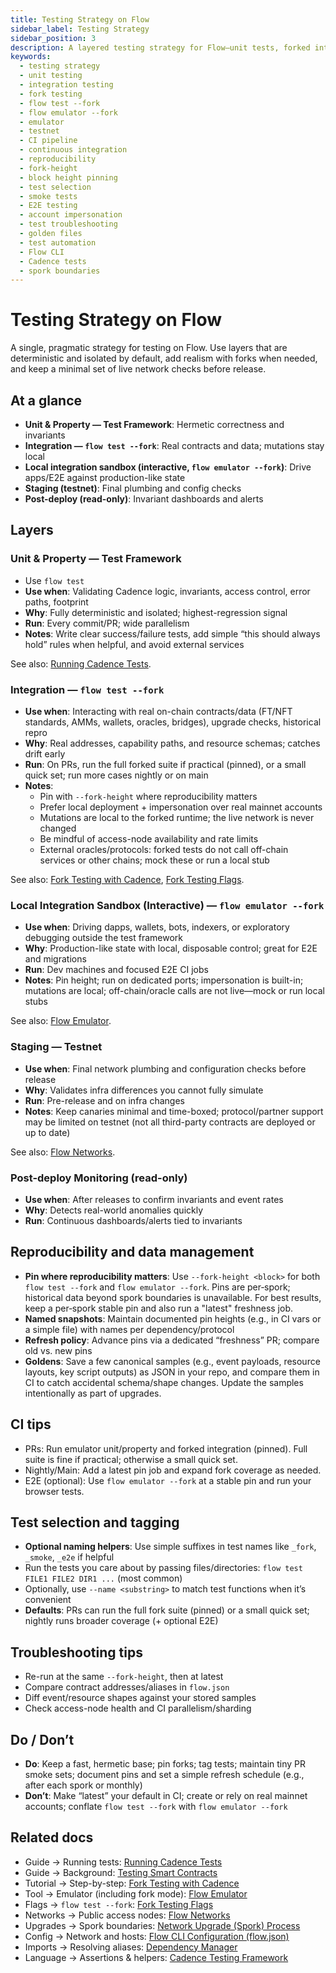 ```yaml
---
title: Testing Strategy on Flow
sidebar_label: Testing Strategy
sidebar_position: 3
description: A layered testing strategy for Flow—unit tests, forked integration, and a forked emulator sandbox. Guidance for reproducibility and simple CI setup.
keywords:
  - testing strategy
  - unit testing
  - integration testing
  - fork testing
  - flow test --fork
  - flow emulator --fork
  - emulator
  - testnet
  - CI pipeline
  - continuous integration
  - reproducibility
  - fork-height
  - block height pinning
  - test selection
  - smoke tests
  - E2E testing
  - account impersonation
  - test troubleshooting
  - golden files
  - test automation
  - Flow CLI
  - Cadence tests
  - spork boundaries
---
```


# Testing Strategy on Flow

A single, pragmatic strategy for testing on Flow. Use layers that are deterministic and isolated by default, add realism with forks when needed, and keep a minimal set of live network checks before release.

## At a glance

- **Unit & Property — Test Framework**: Hermetic correctness and invariants
- **Integration — `flow test --fork`**: Real contracts and data; mutations stay local
- **Local integration sandbox (interactive, `flow emulator --fork`)**: Drive apps/E2E against production-like state
- **Staging (testnet)**: Final plumbing and config checks
- **Post-deploy (read-only)**: Invariant dashboards and alerts

## Layers

### Unit & Property — Test Framework

- Use `flow test`
- **Use when**: Validating Cadence logic, invariants, access control, error paths, footprint
- **Why**: Fully deterministic and isolated; highest-regression signal
- **Run**: Every commit/PR; wide parallelism
 - **Notes**: Write clear success/failure tests, add simple “this should always hold” rules when helpful, and avoid external services

See also: [Running Cadence Tests].

### Integration — `flow test --fork`

- **Use when**: Interacting with real on-chain contracts/data (FT/NFT standards, AMMs, wallets, oracles, bridges), upgrade checks, historical repro
- **Why**: Real addresses, capability paths, and resource schemas; catches drift early
- **Run**: On PRs, run the full forked suite if practical (pinned), or a small quick set; run more cases nightly or on main
- **Notes**:
  - Pin with `--fork-height` where reproducibility matters
  - Prefer local deployment + impersonation over real mainnet accounts
  - Mutations are local to the forked runtime; the live network is never changed
  - Be mindful of access-node availability and rate limits
  - External oracles/protocols: forked tests do not call off-chain services or other chains; mock these or run a local stub

See also: [Fork Testing with Cadence], [Fork Testing Flags].

### Local Integration Sandbox (Interactive) — `flow emulator --fork`

- **Use when**: Driving dapps, wallets, bots, indexers, or exploratory debugging outside the test framework
- **Why**: Production-like state with local, disposable control; great for E2E and migrations
- **Run**: Dev machines and focused E2E CI jobs
- **Notes**: Pin height; run on dedicated ports; impersonation is built-in; mutations are local; off-chain/oracle calls are not live—mock or run local stubs

See also: [Flow Emulator].

### Staging — Testnet

- **Use when**: Final network plumbing and configuration checks before release
- **Why**: Validates infra differences you cannot fully simulate
- **Run**: Pre-release and on infra changes
- **Notes**: Keep canaries minimal and time-boxed; protocol/partner support may be limited on testnet (not all third-party contracts are deployed or up to date)

See also: [Flow Networks].

### Post-deploy Monitoring (read-only)

- **Use when**: After releases to confirm invariants and event rates
- **Why**: Detects real-world anomalies quickly
- **Run**: Continuous dashboards/alerts tied to invariants

## Reproducibility and data management

 - **Pin where reproducibility matters**: Use `--fork-height <block>` for both `flow test --fork` and `flow emulator --fork`. Pins are per‑spork; historical data beyond spork boundaries is unavailable. For best results, keep a per‑spork stable pin and also run a "latest" freshness job.
- **Named snapshots**: Maintain documented pin heights (e.g., in CI vars or a simple file) with names per dependency/protocol
- **Refresh policy**: Advance pins via a dedicated “freshness” PR; compare old vs. new pins
- **Goldens**: Save a few canonical samples (e.g., event payloads, resource layouts, key script outputs) as JSON in your repo, and compare them in CI to catch accidental schema/shape changes. Update the samples intentionally as part of upgrades.

## CI tips

- PRs: Run emulator unit/property and forked integration (pinned). Full suite is fine if practical; otherwise a small quick set.
- Nightly/Main: Add a latest pin job and expand fork coverage as needed.
- E2E (optional): Use `flow emulator --fork` at a stable pin and run your browser tests.

## Test selection and tagging

 - **Optional naming helpers**: Use simple suffixes in test names like `_fork`, `_smoke`, `_e2e` if helpful
 - Run the tests you care about by passing files/directories: `flow test FILE1 FILE2 DIR1 ...` (most common)
 - Optionally, use `--name <substring>` to match test functions when it’s convenient
- **Defaults**: PRs can run the full fork suite (pinned) or a small quick set; nightly runs broader coverage (+ optional E2E)

## Troubleshooting tips

- Re-run at the same `--fork-height`, then at latest
- Compare contract addresses/aliases in `flow.json`
- Diff event/resource shapes against your stored samples
- Check access-node health and CI parallelism/sharding



## Do / Don’t

- **Do**: Keep a fast, hermetic base; pin forks; tag tests; maintain tiny PR smoke sets; document pins and set a simple refresh schedule (e.g., after each spork or monthly)
- **Don’t**: Make “latest” your default in CI; create or rely on real mainnet accounts; conflate `flow test --fork` with `flow emulator --fork`

## Related docs

- Guide → Running tests: [Running Cadence Tests]
- Guide → Background: [Testing Smart Contracts]
- Tutorial → Step-by-step: [Fork Testing with Cadence]
- Tool → Emulator (including fork mode): [Flow Emulator]
- Flags → `flow test --fork`: [Fork Testing Flags]
- Networks → Public access nodes: [Flow Networks]
- Upgrades → Spork boundaries: [Network Upgrade (Spork) Process]
- Config → Network and hosts: [Flow CLI Configuration (flow.json)]
- Imports → Resolving aliases: [Dependency Manager]
- Language → Assertions & helpers: [Cadence Testing Framework]

<!-- Reference-style links -->
[Running Cadence Tests]: ../../tools/flow-cli/tests.md
[Testing Smart Contracts]: ./testing.md
[Fork Testing with Cadence]: ../../../blockchain-development-tutorials/cadence/fork-testing/index.md
[Flow Emulator]: ../../tools/emulator/index.md
[Fork Testing Flags]: ../../tools/flow-cli/tests.md#fork-testing-flags
[Flow Networks]: ../../../protocol/flow-networks/index.md
[Network Upgrade (Spork) Process]: ../../../protocol/node-ops/node-operation/network-upgrade.md
[Flow CLI Configuration (flow.json)]: ../../tools/flow-cli/flow.json/initialize-configuration.md
[Dependency Manager]: ../../tools/flow-cli/dependency-manager.md
[Cadence Testing Framework]: https://cadence-lang.org/docs/testing-framework
